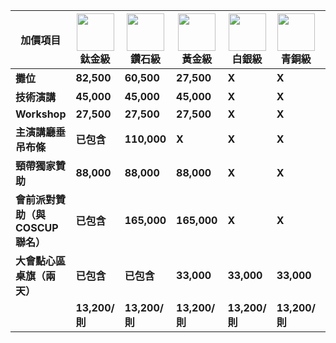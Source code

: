 <script setup lang="ts">
import AddonAdsPart from './addon-ads.md'
</script>

| 加價項目                           | ![](/@/assets/images/sponsorships/levels/titanium.webp) 鈦金級 | ![](/@/assets/images/sponsorships/levels/diamond.webp) 鑽石級 | ![](/@/assets/images/sponsorships/levels/gold.webp) 黃金級 | ![](/@/assets/images/sponsorships/levels/sliver.webp) 白銀級 | ![](/@/assets/images/sponsorships/levels/bronze.webp) 青銅級 | ![](/@/assets/images/sponsorships/levels/friend.webp) 好朋友級 |
| ---------------------------------- | -------------------------------------------------------------- | ------------------------------------------------------------- | ---------------------------------------------------------- | ------------------------------------------------------------ | ------------------------------------------------------------ | -------------------------------------------------------------- |
| **攤位**                           | **82,500**                                                     | **60,500**                                                    | **27,500**                                                 | **X**                                                        | **X**                                                        | **X**                                                          |
| **技術演講**                       | **45,000**                                                     | **45,000**                                                    | **45,000**                                                 | **X**                                                        | **X**                                                        | **X**                                                          |
| **Workshop**                       | **27,500**                                                     | **27,500**                                                    | **27,500**                                                 | **X**                                                        | **X**                                                        | **X**                                                          |
| **主演講廳垂吊布條**               | **已包含**                                                     | **110,000**                                                   | **X**                                                      | **X**                                                        | **X**                                                        | **X**                                                          |
| **頸帶獨家贊助**                   | **88,000**                                                     | **88,000**                                                    | **88,000**                                                 | **X**                                                        | **X**                                                        | **X**                                                          |
| **會前派對贊助（與 COSCUP 聯名）** | **已包含**                                                     | **165,000**                                                   | **165,000**                                                | **X**                                                        | **X**                                                        | **X**                                                          |
| **大會點心區桌旗（兩天）**         | **已包含**                                                     | **已包含**                                                    | **33,000**                                                 | **33,000**                                                   | **33,000**                                                   | **33,000**                                                     |
| <AddonAdsPart />                   | **13,200/則**                                                  | **13,200/則**                                                 | **13,200/則**                                              | **13,200/則**                                                | **13,200/則**                                                | **13,200/則**                                                  |

<style lang="css" scoped>
table {
  tr {
    th {
      text-align: center;
      word-break: keep-all;
      >img {
        margin: 0 auto;
        width: 60px;
        height: 60px;
      }
    }

    td {
      :deep(p) {
        margin: 6px 0;
      }

      :deep(ul) {
        margin: 0;
      }
    }

    th:nth-child(n+2) {
      width: 95px;
    }

  }
}
</style>
